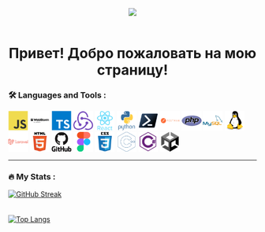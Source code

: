 <div id="header" align="center">
  <img src="https://media.giphy.com/media/M9gbBd9nbDrOTu1Mqx/giphy.gif" width="100"/> <br/>
  <img src="https://komarev.com/ghpvc/?username=BoikoAnastasia&style=flat-square&color=blue" alt="">
  <h1>Привет! Добро пожаловать на мою страницу!</h1>
</div>


### :hammer_and_wrench: Languages and Tools :
<div>
  <img src="https://github.com/devicons/devicon/blob/master/icons/javascript/javascript-original.svg" width="40" height="40" alt=""/>
  <img src="https://github.com/devicons/devicon/blob/master/icons/webstorm/webstorm-original-wordmark.svg" width="40" height="40" alt=""/>
  <img src="https://github.com/devicons/devicon/blob/master/icons/typescript/typescript-original.svg" width="40" height="40" alt=""/>
  
  <img src="https://github.com/devicons/devicon/blob/master/icons/redux/redux-original.svg" width="40" height="40" alt=""/>
  <img src="https://github.com/devicons/devicon/blob/master/icons/react/react-original-wordmark.svg" width="40" height="40" alt=""/>
  <img src="https://github.com/devicons/devicon/blob/master/icons/python/python-original-wordmark.svg" width="40" height="40" alt=""/>
  <img src="https://github.com/devicons/devicon/blob/master/icons/powershell/powershell-original.svg" width="40" height="40" alt=""/>
  <img src="https://github.com/devicons/devicon/blob/master/icons/postman/postman-original-wordmark.svg" width="40" height="40" alt=""/>
  <img src="https://github.com/devicons/devicon/blob/master/icons/php/php-original.svg" width="40" height="40" alt=""/>
  <img src="https://github.com/devicons/devicon/blob/master/icons/mysql/mysql-original-wordmark.svg" width="40" height="40" alt=""/>
  <img src="https://github.com/devicons/devicon/blob/master/icons/linux/linux-original.svg" width="40" height="40" alt=""/>
  <img src="https://github.com/devicons/devicon/blob/master/icons/laravel/laravel-line-wordmark.svg" width="40" height="40" alt=""/>
  <img src="https://github.com/devicons/devicon/blob/master/icons/html5/html5-original-wordmark.svg" width="40" height="40" alt=""/>
  <img src="https://github.com/devicons/devicon/blob/master/icons/github/github-original-wordmark.svg" width="40" height="40" alt=""/>
  <img src="https://github.com/devicons/devicon/blob/master/icons/figma/figma-original.svg" width="40" height="40" alt=""/>
  <img src="https://github.com/devicons/devicon/blob/master/icons/css3/css3-original-wordmark.svg" width="40" height="40" alt=""/>
  <img src="https://github.com/devicons/devicon/blob/master/icons/cplusplus/cplusplus-line.svg" width="40" height="40" alt=""/>
  <img src="https://github.com/devicons/devicon/blob/master/icons/csharp/csharp-line.svg" width="40" height="40" alt=""/>
  <img src="https://github.com/devicons/devicon/blob/master/icons/unity/unity-original.svg" width="40" height="40" alt=""/>
</div>

---

### :fire: My Stats :

[![GitHub Streak](https://github-readme-streak-stats.herokuapp.com?user=BoikoAnastasia&theme=dark&hide_border=true&locale=ru&date_format=j%20M%5B%20Y%5D&mode=weekly)](https://git.io/streak-stats) 
<br>
<br>
<br>
[![Top Langs](https://github-readme-stats.vercel.app/api/top-langs/?username=BoikoAnastasia&layout=compact&theme=vision-friendly-dark)](https://github.com/anuraghazra/github-readme-stats)
